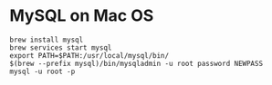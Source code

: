 # MySQL on Mac OS

	brew install mysql
	brew services start mysql 
	export PATH=$PATH:/usr/local/mysql/bin/
	$(brew --prefix mysql)/bin/mysqladmin -u root password NEWPASS 
	mysql -u root -p
